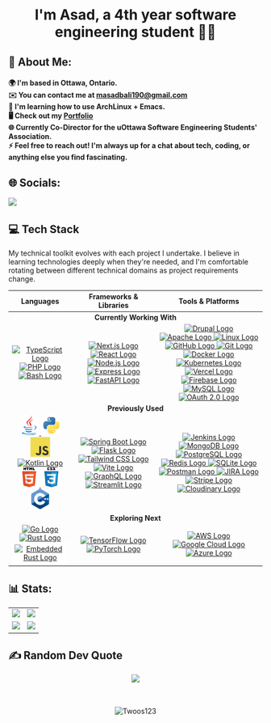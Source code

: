 <link rel="stylesheet" type='text/css' href="https://cdn.jsdelivr.net/gh/devicons/devicon@latest/devicon.min.css" />

# <div align="center">I'm Asad, a 4th year software engineering student 👨‍💻</div>  
  
## 💫 About Me:
#### 🌍  I'm based in Ottawa, Ontario.  <br>✉️  You can contact me at masadbali190@gmail.com  <br>🧠  I'm learning how to use ArchLinux + Emacs.  <br>🖥️ Check out my [Portfolio](https://twoos123.github.io/asadali-portfolio/)  <br>🌐 Currently Co-Director for the uOttawa Software Engineering Students' Association. <br> ⚡  Feel free to reach out! I'm always up for a chat about tech, coding, or anything else you find fascinating.  <br>  


## 🌐 Socials:
<a href="https://linkedin.com/in/asadbinali/">
  <img 
    src="https://img.shields.io/badge/LinkedIn-%230077B5.svg?logo=linkedin&logoColor=white" 
    style="height:25px;"
  />
</a>

## 💻 Tech Stack

My technical toolkit evolves with each project I undertake. I believe in learning technologies deeply when they're needed, and I'm comfortable rotating between different technical domains as project requirements change.

<div class="tg-wrap" align="center">
<table>
<thead>
<tr>
<th>Languages</th><th>Frameworks & Libraries</th><th>Tools & Platforms</th>
</tr>
</thead>
<tbody>
<tr>
<td colspan="3" align="center"><b>Currently Working With</b></td>
</tr>
<tr>
<td align='center'>
<!-- TypeScript -->
<a href="https://www.typescriptlang.org/" target="_blank" rel="noreferrer">
<img src="https://cdn.jsdelivr.net/gh/devicons/devicon/icons/typescript/typescript-original.svg" alt="TypeScript Logo" width="40" height="40" />
</a>
<!-- PHP -->
<a href="https://www.php.net/" target="_blank" rel="noreferrer">
<img src="https://cdn.jsdelivr.net/gh/devicons/devicon/icons/php/php-original.svg" alt="PHP Logo" width="40" height="40" />
</a>
<!-- Bash -->
<a href="https://www.gnu.org/software/bash/" target="_blank" rel="noreferrer">
<img src="https://bashlogo.com/img/symbol/png/monochrome_light.png" alt="Bash Logo" width="40" height="40" />
</a>
</td>
<td align='center'>
<!-- Next.js -->
<a href="https://nextjs.org/" target="_blank" rel="noreferrer">
<img src="https://cdn.jsdelivr.net/gh/devicons/devicon/icons/nextjs/nextjs-original.svg" alt="Next.js Logo" width="40" height="40" />
</a>
<!-- React -->
<a href="https://reactjs.org/" target="_blank" rel="noreferrer">
<img src="https://cdn.jsdelivr.net/gh/devicons/devicon/icons/react/react-original.svg" alt="React Logo" width="40" height="40" />
</a>
<!-- Node.js -->
<a href="https://nodejs.org/en/about" target="_blank" rel="noreferrer">
<img src="https://cdn.jsdelivr.net/gh/devicons/devicon/icons/nodejs/nodejs-plain-wordmark.svg" alt="Node.js Logo" width="40" height="40" />
</a>
<!-- Express.js -->
<a href="https://expressjs.com/" target="_blank" rel="noreferrer">
<img src="https://cdn.jsdelivr.net/gh/devicons/devicon/icons/express/express-original.svg" alt="Express Logo" width="40" height="40" />
</a>
<!-- FastAPI -->
<a href="https://fastapi.tiangolo.com/" target="_blank" rel="noreferrer">
<img src="https://fastapi.tiangolo.com/img/logo-margin/logo-teal.png" alt="FastAPI Logo" width="40" height="40" />
</a>
</td>
<td align='center'>
<!-- Drupal -->
<a href="https://www.drupal.org/" target="_blank" rel="noreferrer">
<img src="https://cdn.jsdelivr.net/gh/devicons/devicon/icons/drupal/drupal-plain-wordmark.svg" alt="Drupal Logo" width="40" height="40" />
</a>
<!-- Apache -->
<a href="https://httpd.apache.org/" target="_blank" rel="noreferrer">
<img src="https://cdn.jsdelivr.net/gh/devicons/devicon/icons/apache/apache-original-wordmark.svg" alt="Apache Logo" width="40" height="40" />
</a>
<!-- Linux -->
<a href="https://www.linux.org/" target="_blank" rel="noreferrer">
<img src="https://cdn.jsdelivr.net/gh/devicons/devicon@latest/icons/linux/linux-original.svg" alt="Linux Logo" width="40" height="40" />
</a>
<!-- GitHub -->
<a href="https://github.com/" target="_blank" rel="noreferrer">
<img src="https://cdn.jsdelivr.net/gh/devicons/devicon/icons/github/github-original.svg" alt="GitHub Logo" width="40" height="40" />
</a>
<!-- Git -->
<a href="https://git-scm.com/" target="_blank" rel="noreferrer">
<img src="https://www.vectorlogo.zone/logos/git-scm/git-scm-icon.svg" alt="Git Logo" width="40" height="40" />
</a>
<!-- Docker -->
<a href="https://www.docker.com/" target="_blank" rel="noreferrer">
<img src="https://cdn.jsdelivr.net/gh/devicons/devicon/icons/docker/docker-plain-wordmark.svg" alt="Docker Logo" width="40" height="40" />
</a>
<!-- Kubernetes -->
<a href="https://kubernetes.io" target="_blank" rel="noreferrer">
<img src="https://cdn.jsdelivr.net/gh/devicons/devicon@latest/icons/kubernetes/kubernetes-original.svg" alt="Kubernetes Logo" width="40" height="40" />
</a>
<!-- Vercel -->
<a href="https://vercel.com/" target="_blank" rel="noreferrer">
<img src="https://cdn.jsdelivr.net/gh/devicons/devicon/icons/vercel/vercel-original.svg" alt="Vercel Logo" width="40" height="40" />
</a>
<!-- Firebase -->
<a href="https://firebase.google.com/" target="_blank" rel="noreferrer">
<img src="https://cdn.jsdelivr.net/gh/devicons/devicon/icons/firebase/firebase-plain.svg" alt="Firebase Logo" width="40" height="40" />
</a>
<!-- MySQL -->
<a href="https://www.mysql.com/" target="_blank" rel="noreferrer">
<img src="https://cdn.jsdelivr.net/gh/devicons/devicon/icons/mysql/mysql-original-wordmark.svg" alt="MySQL Logo" width="40" height="40" />
</a>
<!-- OAuth 2.0 -->
<a href="https://oauth.net/2/" target="_blank" rel="noreferrer">
<img src="https://oauth.net/images/oauth-2-sm.png" alt="OAuth 2.0 Logo" width="40" height="40" />
</a>
</td>
</tr>
<tr>
<td colspan="3" align="center"><b>Previously Used</b></td>
</tr>
<tr>
<td align='center'>
<!-- Java -->
<a href="https://www.java.com" target="_blank" rel="noreferrer">
<img src="https://raw.githubusercontent.com/devicons/devicon/master/icons/java/java-original.svg" alt="Java Logo" width="40" height="40" />
</a>
<!-- Python -->
<a href="https://www.python.org" target="_blank" rel="noreferrer">
<img src="https://raw.githubusercontent.com/devicons/devicon/master/icons/python/python-original.svg" alt="Python Logo" width="40" height="40" />
</a>
<!-- JavaScript -->
<a href="https://developer.mozilla.org/en-US/docs/Web/JavaScript" target="_blank" rel="noreferrer">
<img src="https://raw.githubusercontent.com/devicons/devicon/master/icons/javascript/javascript-original.svg" alt="JavaScript Logo" width="40" height="40" />
</a>
<!-- Kotlin -->
<a href="https://kotlinlang.org/" target="_blank" rel="noreferrer">
<img src="https://cdn.jsdelivr.net/gh/devicons/devicon/icons/kotlin/kotlin-original.svg" alt="Kotlin Logo" width="40" height="40" />
</a>
<!-- HTML5 -->
<a href="https://www.w3.org/html/" target="_blank" rel="noreferrer">
<img src="https://raw.githubusercontent.com/devicons/devicon/master/icons/html5/html5-original-wordmark.svg" alt="HTML Logo" width="40" height="40" />
</a>
<!-- CSS3 -->
<a href="https://www.w3schools.com/css/" target="_blank" rel="noreferrer">
<img src="https://raw.githubusercontent.com/devicons/devicon/master/icons/css3/css3-original-wordmark.svg" alt="CSS Logo" width="40" height="40" />
</a>
<!-- C++ -->
<a href="https://en.wikipedia.org/wiki/C%2B%2B" target="_blank" rel="noreferrer">
<img src="https://raw.githubusercontent.com/devicons/devicon/master/icons/cplusplus/cplusplus-original.svg" alt="C++ Logo" width="40" height="40" />
</a>
</td>
<td align='center'>
<!-- Spring Boot -->
<a href="https://spring.io/projects/spring-boot" target="_blank" rel="noreferrer">
<img src="https://cdn.jsdelivr.net/gh/devicons/devicon@latest/icons/spring/spring-original-wordmark.svg" alt="Spring Boot Logo" width="40" height="40" />
</a>
<!-- Flask -->
<a href="https://flask.palletsprojects.com/" target="_blank" rel="noreferrer">
<img src="https://cdn.jsdelivr.net/gh/devicons/devicon/icons/flask/flask-original.svg" alt="Flask Logo" width="40" height="40" />
</a>
<!-- Tailwind CSS -->
<a href="https://tailwindcss.com/" target="_blank" rel="noreferrer">
<img src="https://cdn.jsdelivr.net/gh/devicons/devicon/icons/tailwindcss/tailwindcss-original.svg" alt="Tailwind CSS Logo" width="40" height="40" />
</a>
<!-- Vite -->
<a href="https://vitejs.dev/" target="_blank" rel="noreferrer">
<img src="https://cdn.jsdelivr.net/gh/devicons/devicon/icons/vitejs/vitejs-original.svg" alt="Vite Logo" width="40" height="40" />
</a>
<!-- GraphQL -->
<a href="https://graphql.org/" target="_blank" rel="noreferrer">
<img src="https://cdn.jsdelivr.net/gh/devicons/devicon/icons/graphql/graphql-plain.svg" alt="GraphQL Logo" width="40" height="40" />
</a>
<!-- Streamlit -->
<a href="https://streamlit.io/" target="_blank" rel="noreferrer">
<img src="https://streamlit.io/images/brand/streamlit-mark-color.svg" alt="Streamlit Logo" width="40" height="40" />
</a>
</td>
<td align='center'>
<!-- Jenkins -->
<a href="https://www.jenkins.io/" target="_blank" rel="noreferrer">
<img src="https://cdn.jsdelivr.net/gh/devicons/devicon/icons/jenkins/jenkins-original.svg" alt="Jenkins Logo" width="40" height="40" />
</a>
<!-- MongoDB -->
<a href="https://www.mongodb.com/" target="_blank" rel="noreferrer">
<img src="https://cdn.jsdelivr.net/gh/devicons/devicon/icons/mongodb/mongodb-original-wordmark.svg" alt="MongoDB Logo" width="40" height="40" />
</a>
<!-- PostgreSQL -->
<a href="https://www.postgresql.org/" target="_blank" rel="noreferrer">
<img src="https://cdn.jsdelivr.net/gh/devicons/devicon/icons/postgresql/postgresql-original.svg" alt="PostgreSQL Logo" width="40" height="40" />
</a>
<!-- Redis -->
<a href="https://redis.io" target="_blank" rel="noreferrer">
<img src="https://cdn.jsdelivr.net/gh/devicons/devicon@latest/icons/redis/redis-original.svg" alt="Redis Logo" width="40" height="40" />
</a>
<!-- SQLite -->
<a href="https://sqlite.org/" target="_blank" rel="noreferrer">
<img src="https://cdn.jsdelivr.net/gh/devicons/devicon/icons/sqlite/sqlite-original.svg" alt="SQLite Logo" width="40" height="40" />
</a>
<!-- Postman -->
<a href="https://postman.com/" target="_blank" rel="noreferrer">
<img src="https://www.vectorlogo.zone/logos/getpostman/getpostman-icon.svg" alt="Postman Logo" width="40" height="40" />
</a>
<!-- JIRA -->
<a href="https://www.atlassian.com/software/jira" target="_blank" rel="noreferrer">
<img src="https://cdn.jsdelivr.net/gh/devicons/devicon/icons/jira/jira-original.svg" alt="JIRA Logo" width="40" height="40" />
</a>
<!-- Stripe -->
<a href="https://stripe.com/" target="_blank" rel="noreferrer">
<img src="https://brandeps.com/icon-download/S/Stripe-icon-vector-01.svg" alt="Stripe Logo" width="40" height="40" />
</a>
<!-- Cloudinary -->
<a href="https://cloudinary.com/" target="_blank" rel="noreferrer">
<img src="https://brandeps.com/icon-download/C/Cloudinary-icon-vector-01.svg" alt="Cloudinary Logo" width="40" height="40" />
</a>
</td>
</tr>
<tr>
<td colspan="3" align="center"><b>Exploring Next</b></td>
</tr>
<tr>
<td align='center'>
<!-- Go -->
<a href="https://golang.org/" target="_blank" rel="noreferrer">
<img src="https://cdn.jsdelivr.net/gh/devicons/devicon@latest/icons/go/go-original-wordmark.svg" alt="Go Logo" width="40" height="40" />
</a>
<!-- Rust -->
<a href="https://www.rust-lang.org/" target="_blank" rel="noreferrer">
<img src="https://icons.veryicon.com/png/o/business/vscode-program-item-icon/rust-1.png" alt="Rust Logo" width="40" height="40" />
</a>
<!-- Embedded Rust -->
<a href="https://www.rust-lang.org/" target="_blank" rel="noreferrer">
<img src="https://www.rust-lang.org/static/images/rust-logo-blk.svg" alt="Embedded Rust Logo" width="40" height="40" style="background: white; border-radius: 5px; padding: 5px;" />
</a>
</td>
<td align='center'>
<!-- TensorFlow -->
<a href="https://www.tensorflow.org/" target="_blank" rel="noreferrer">
<img src="https://cdn.jsdelivr.net/gh/devicons/devicon/icons/tensorflow/tensorflow-original.svg" alt="TensorFlow Logo" width="40" height="40" />
</a>
<!-- PyTorch -->
<a href="https://pytorch.org/" target="_blank" rel="noreferrer">
<img src="https://cdn.jsdelivr.net/gh/devicons/devicon@latest/icons/pytorch/pytorch-plain-wordmark.svg" alt="PyTorch Logo" width="40" height="40" />
</a>
</td>
<td align='center'>
<!-- AWS -->
<a href="https://aws.amazon.com/" target="_blank" rel="noreferrer">
<img src="https://cdn.jsdelivr.net/gh/devicons/devicon@latest/icons/amazonwebservices/amazonwebservices-plain-wordmark.svg" alt="AWS Logo" width="40" height="40" />
</a>
<!-- Google Cloud -->
<a href="https://cloud.google.com/" target="_blank" rel="noreferrer">
<img src="https://cdn.jsdelivr.net/gh/devicons/devicon/icons/googlecloud/googlecloud-original.svg" alt="Google Cloud Logo" width="40" height="40" />
</a>
<!-- Azure -->
<a href="https://azure.microsoft.com/" target="_blank" rel="noreferrer">
<img src="https://cdn.jsdelivr.net/gh/devicons/devicon/icons/azure/azure-original.svg" alt="Azure Logo" width="40" height="40" />
</a>
</td>
</tr>
</tbody>
</table>
</div>

## 📊 Stats:
<div align="center">
  <table>
    <tr>
      <td>
        <img src="https://github-readme-stats.vercel.app/api?username=Twoos123&show_icons=true&theme=radical&include_all_commits=true&show=discussions,prs_merged,prs_merged_percentage"/>
      </td>
      <td>
        <img src="https://github-readme-streak-stats-vercel.vercel.app/?user=Twoos123&theme=radical&border_radius=6"/>
      </td>
    </tr>
    <tr>
      <td align="center">
        <img src="https://github-readme-stats.vercel.app/api/top-langs/?username=Twoos123&theme=radical&layout=compact&show_icons=true&langs_count=8"
        width="100%"
  />
      </td>
      <td>
        <a href="https://leetcode.com/Twoos123/">
          <img src="https://leetcard.jacoblin.cool/Twoos123?radius=6&theme=radical&ext=heatmap"/>
        </a>
      </td>
    </tr>
  </table>
</div>


## ✍️ Random Dev Quote
<p align="center">
  <img src="https://quotes-github-readme.vercel.app/api?type=horizontal&theme=radical" />
</p>

<br>
<p align="center"> <img src="https://komarev.com/ghpvc/?username=Twoos123&label=Profile%20views&color=blueviolet&style=for-the-badge" alt="Twoos123" /> </p>
